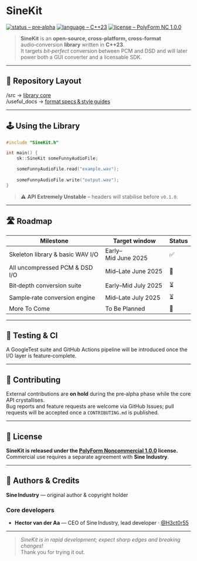 # SineKit

[![status – pre‑alpha](https://img.shields.io/badge/status-pre--alpha-yellow)](https://shields.io)
[![language – C++23](https://img.shields.io/badge/language-C%2B%2B23-blue)](https://isocpp.org)
[![license – PolyForm NC 1.0.0](https://img.shields.io/badge/license-PolyForm%20NC%201.0.0-lightgrey)](#-license)

> **SineKit** is an **open‑source, cross‑platform, cross‑format** audio‑conversion **library** written in **C++23**.  
> It targets *bit‑perfect* conversion between PCM and DSD and will later power both a GUI converter and a licensable SDK.

---

## 📂 Repository Layout

/src          → [library core](https://github.com/H3ct0r55/SineKit/tree/main/src)  
/useful_docs  → [format specs & style guides](https://github.com/H3ct0r55/SineKit/tree/main/useful_docs)  

---

## 🕹️ Using the Library

```cpp
#include "SineKit.h"

int main() {
    sk::SineKit someFunnyAudioFile;

    someFunnyAudioFile.read("example.wav");
    
    someFunnyAudioFile.write("output.wav");
}
```

> ⚠ **API Extremely Unstable** – headers will stabilise before `v0.1.0`.

---

## 🛣️ Roadmap

| Milestone                        | Target window       | Status |
|----------------------------------|---------------------|--------|
| Skeleton library & basic WAV I/O | Early–Mid June 2025 | ✅      |
| All uncompressed PCM & DSD I/O   | Mid–Late June 2025  | 🚧     |
| Bit‑depth conversion suite       | Early–Mid July 2025 | ⏳      |
| Sample‑rate conversion engine    | Mid–Late July 2025  | ⏳      |
| More To Come                     | To Be Planned       | 📅     |

---

## 🧪 Testing & CI

A GoogleTest suite and GitHub Actions pipeline will be introduced once the I/O layer is feature‑complete.

---

## 🤝 Contributing

External contributions are **on hold** during the pre‑alpha phase while the core API crystallises.  
Bug reports and feature requests are welcome via GitHub Issues; pull requests will be accepted once a `CONTRIBUTING.md` is published.

---

## 📄 License

**SineKit is released under the [PolyForm Noncommercial 1.0.0](https://polyformproject.org/licenses/noncommercial/1.0.0/) license.**  
Commercial use requires a separate agreement with **Sine Industry**.

---

## 🙋 Authors & Credits

**Sine Industry** — original author & copyright holder  

### Core developers
- **Hector van der Aa** — CEO of Sine Industry, lead developer · [@H3ct0r55](https://github.com/H3ct0r55)

---

> _SineKit is in rapid development; expect sharp edges and breaking changes!_  
> Thank you for trying it out.
